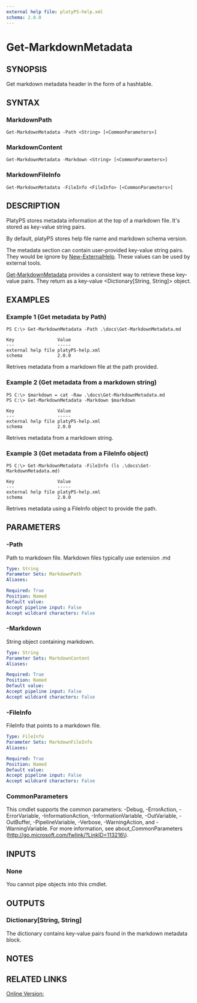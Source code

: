 ```yaml
---
external help file: platyPS-help.xml
schema: 2.0.0
---
```


# Get-MarkdownMetadata
## SYNOPSIS
Get markdown metadata header in the form of a hashtable.

## SYNTAX

### MarkdownPath
```
Get-MarkdownMetadata -Path <String> [<CommonParameters>]
```

### MarkdownContent
```
Get-MarkdownMetadata -Markdown <String> [<CommonParameters>]
```

### MarkdownFileInfo
```
Get-MarkdownMetadata -FileInfo <FileInfo> [<CommonParameters>]
```

## DESCRIPTION
PlatyPS stores metadata information at the top of a markdown file.
It's stored as key-value string pairs.

By default, platyPS stores help file name and markdown schema version.

The metadata section can contain user-provided key-value string pairs.
They would be ignore by [New-ExternalHelp](New-ExternalHelp.md).
These values can be used by external tools.

[Get-MarkdownMetadata](Get-MarkdownMetadata.md) provides a consistent way to retrieve these key-value pairs.
They return as a key-value \<Dictionary\[String, String\]\> object.

## EXAMPLES

### Example 1 (Get metadata by Path)
```
PS C:\> Get-MarkdownMetadata -Path .\docs\Get-MarkdownMetadata.md

Key                Value
---                -----
external help file platyPS-help.xml
schema             2.0.0

```

Retrives metadata from a markdown file at the path provided.

### Example 2 (Get metadata from a markdown string)
```
PS C:\> $markdown = cat -Raw .\docs\Get-MarkdownMetadata.md 
PS C:\> Get-MarkdownMetadata -Markdown $markdown

Key                Value
---                -----
external help file platyPS-help.xml
schema             2.0.0

```

Retrives metadata from a markdown string.

### Example 3 (Get metadata from a FileInfo object)
```
PS C:\> Get-MarkdownMetadata -FileInfo (ls .\docs\Get-MarkdownMetadata.md)

Key                Value
---                -----
external help file platyPS-help.xml
schema             2.0.0

```

Retrives metadata using a FileInfo object to provide the path.

## PARAMETERS

### -Path
Path to markdown file.
Markdown files typically use extension .md

```yaml
Type: String
Parameter Sets: MarkdownPath
Aliases: 

Required: True
Position: Named
Default value: 
Accept pipeline input: False
Accept wildcard characters: False
```

### -Markdown
String object containing markdown.

```yaml
Type: String
Parameter Sets: MarkdownContent
Aliases: 

Required: True
Position: Named
Default value: 
Accept pipeline input: False
Accept wildcard characters: False
```

### -FileInfo
FileInfo that points to a markdown file.

```yaml
Type: FileInfo
Parameter Sets: MarkdownFileInfo
Aliases: 

Required: True
Position: Named
Default value: 
Accept pipeline input: False
Accept wildcard characters: False
```

### CommonParameters
This cmdlet supports the common parameters: -Debug, -ErrorAction, -ErrorVariable, -InformationAction, -InformationVariable, -OutVariable, -OutBuffer, -PipelineVariable, -Verbose, -WarningAction, and -WarningVariable.
For more information, see about_CommonParameters \(http://go.microsoft.com/fwlink/?LinkID=113216\).

## INPUTS
### None
You cannot pipe objects into this cmdlet.

## OUTPUTS
### Dictionary[String, String]
The dictionary contains key-value pairs found in the markdown metadata block.

## NOTES

## RELATED LINKS

[Online Version:](https://github.com/PowerShell/platyPS/blob/master/docs/Get-MarkdownMetadata.md)


